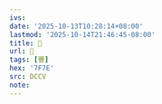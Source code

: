 ```yaml
---
ivs:
date: '2025-10-13T10:28:14+08:00'
lastmod: '2025-10-14T21:46:45-08:00'
title: 􃋐
url: 􃋐
tags: [罾]
hex: '7F7E'
src: DCCV
note:
---
```


